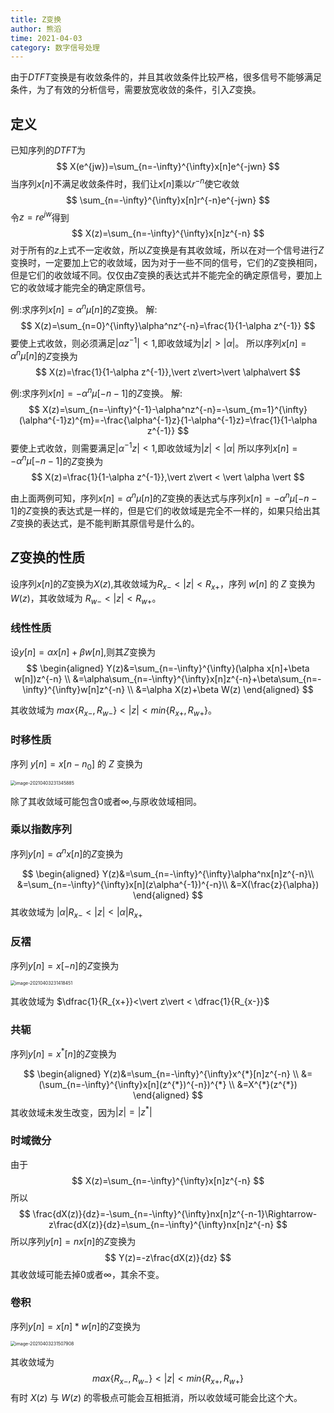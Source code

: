 ```yaml
---
title: Z变换
author: 熊滔
time: 2021-04-03
category: 数字信号处理
---
```


由于$DTFT$变换是有收敛条件的，并且其收敛条件比较严格，很多信号不能够满足条件，为了有效的分析信号，需要放宽收敛的条件，引入$Z$变换。

## 定义

已知序列的$DTFT$为
$$
X(e^{jw})=\sum_{n=-\infty}^{\infty}x[n]e^{-jwn}
$$
当序列$x[n]$不满足收敛条件时，我们让$x[n]$乘以$r^{-n}$使它收敛
$$
\sum_{n=-\infty}^{\infty}x[n]r^{-n}e^{-jwn}
$$
令$z=re^{jw}$得到
$$
X(z)=\sum_{n=-\infty}^{\infty}x[n]z^{-n}
$$
对于所有的$z$上式不一定收敛，所以$Z$变换是有其收敛域，所以在对一个信号进行$Z$变换时，一定要加上它的收敛域，因为对于一些不同的信号，它们的$Z$变换相同，但是它们的收敛域不同。仅仅由$Z$变换的表达式并不能完全的确定原信号，要加上它的收敛域才能完全的确定原信号。

例:求序列$x[n]=\alpha^n\mu[n]$的$Z$变换。
解:
$$
X(z)=\sum_{n=0}^{\infty}\alpha^nz^{-n}=\frac{1}{1-\alpha z^{-1}}
$$
要使上式收敛，则必须满足$\vert\alpha z^{-1}\vert<1$,即收敛域为$\vert z\vert>\vert \alpha\vert$。
所以序列$x[n]=\alpha^n\mu[n]$的$Z$变换为
$$
X(z)=\frac{1}{1-\alpha z^{-1}},\vert z\vert>\vert \alpha\vert
$$

例:求序列$x[n]=-\alpha^n\mu[-n-1]$的$Z$变换。
解:
$$
X(z)=\sum_{n=-\infty}^{-1}-\alpha^nz^{-n}=-\sum_{m=1}^{\infty}(\alpha^{-1}z)^{m}=-\frac{\alpha^{-1}z}{1-\alpha^{-1}z}=\frac{1}{1-\alpha z^{-1}}
$$
要使上式收敛，则需要满足$\vert\alpha^{-1}z\vert<1$,即收敛域为$\vert z\vert < \vert \alpha \vert$
所以序列$x[n]=-\alpha^n\mu[-n-1]$的$Z$变换为
$$
X(z)=\frac{1}{1-\alpha z^{-1}},\vert z\vert < \vert \alpha \vert
$$

由上面两例可知，序列$x[n]=\alpha^n\mu[n]$的$Z$变换的表达式与序列$x[n]=-\alpha^n\mu[-n-1]$的$Z$变换的表达式是一样的，但是它们的收敛域是完全不一样的，如果只给出其$Z$变换的表达式，是不能判断其原信号是什么的。


## $Z$变换的性质

设序列$x[n]$的$Z$变换为$X(z)$,其收敛域为$R_{x-}<\vert z\vert <R_{x+}$，序列 $w[n]$ 的 $Z$ 变换为 $W(z)$，其收敛域为 $R_{w-}<\vert z\vert <R_{w+}$。
### 线性性质

设$y[n]=\alpha x[n]+\beta w[n]$,则其$Z$变换为
$$
\begin{aligned}
Y(z)&=\sum_{n=-\infty}^{\infty}(\alpha x[n]+\beta w[n])z^{-n} \\
&=\alpha\sum_{n=-\infty}^{\infty}x[n]z^{-n}+\beta\sum_{n=-\infty}^{\infty}w[n]z^{-n} \\
&=\alpha X(z)+\beta W(z)
\end{aligned}
$$

其收敛域为 $max\{R_{x-},R_{w-}\} < \vert z \vert < min \{R_{x+},R_{w+}\}$。


### 时移性质

序列 $y[n]=x[n-n_0]$ 的 $Z$ 变换为

<img src="https://cdn.jsdelivr.net/gh/LastKnightCoder/ImgHosting2/20210403231345.png" alt="image-20210403231345885" style="zoom:50%;" />

除了其收敛域可能包含$0$或者$\infty$,与原收敛域相同。

### 乘以指数序列

序列$y[n]=\alpha^nx[n]$的$Z$变换为

$$
\begin{aligned}
Y(z)&=\sum_{n=-\infty}^{\infty}\alpha^nx[n]z^{-n}\\
&=\sum_{n=-\infty}^{\infty}x[n](z\alpha^{-1})^{-n}\\
&=X(\frac{z}{\alpha})
\end{aligned}
$$
其收敛域为 $\vert \alpha \vert R_{x-}< \vert z\vert < \vert \alpha \vert R_{x+}$

### 反褶

序列$y[n]=x[-n]$的$Z$变换为

<img src="https://cdn.jsdelivr.net/gh/LastKnightCoder/ImgHosting2/20210403231418.png" alt="image-20210403231418451" style="zoom:50%;" />

其收敛域为 $\dfrac{1}{R_{x+}}<\vert z\vert < \dfrac{1}{R_{x-}}$

### 共轭

序列$y[n]=x^{*}[n]$的$Z$变换为

$$
\begin{aligned}
Y(z)&=\sum_{n=-\infty}^{\infty}x^{*}[n]z^{-n} \\
&=(\sum_{n=-\infty}^{\infty}x[n](z^{*})^{-n})^{*} \\
&=X^{*}(z^{*})
\end{aligned}
$$
其收敛域未发生改变，因为$\vert z\vert = \vert z^{*}\vert$

### 时域微分

由于
$$
X(z)=\sum_{n=-\infty}^{\infty}x[n]z^{-n}
$$
所以
$$
\frac{dX(z)}{dz}=-\sum_{n=-\infty}^{\infty}nx[n]z^{-n-1}\Rightarrow-z\frac{dX(z)}{dz}=\sum_{n=-\infty}^{\infty}nx[n]z^{-n}
$$
所以序列$y[n]=nx[n]$的$Z$变换为
$$
Y(z)=-z\frac{dX(z)}{dz}
$$
其收敛域可能去掉$0$或者$\infty$，其余不变。

### 卷积

序列$y[n]=x[n]*w[n]$的$Z$变换为

<img src="https://cdn.jsdelivr.net/gh/LastKnightCoder/ImgHosting2/20210403231507.png" alt="image-20210403231507908" style="zoom:50%;" />

其收敛域为
$$
max\{R_{x-},R_{w-}\}<\vert z\vert <min\{R_{x+},R_{w+}\}
$$
有时 $X(z)$ 与 $W(z)$ 的零极点可能会互相抵消，所以收敛域可能会比这个大。
